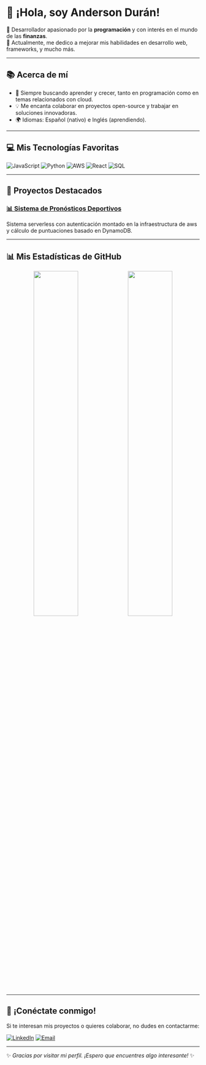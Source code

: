 # 👋 ¡Hola, soy Anderson Durán!

🎯 Desarrollador apasionado por la **programación** y con interés en el mundo de las **finanzas**.  
🌱 Actualmente, me dedico a mejorar mis habilidades en desarrollo web, frameworks, y mucho más.

---

## 📚 Acerca de mí

- 🚀 Siempre buscando aprender y crecer, tanto en programación como en temas relacionados con cloud.
- 💡 Me encanta colaborar en proyectos open-source y trabajar en soluciones innovadoras.
- 🌍 Idiomas: Español (nativo) e Inglés (aprendiendo).

---

## 💻 Mis Tecnologías Favoritas

![JavaScript](https://img.shields.io/badge/-JavaScript-F7DF1E?style=flat-square&logo=javascript&logoColor=black)
![Python](https://img.shields.io/badge/-Python-3776AB?style=flat-square&logo=python&logoColor=white)
![AWS](https://img.shields.io/badge/-AWS-232F3E?style=flat-square&logo=amazon-aws&logoColor=white)
![React](https://img.shields.io/badge/-React-61DAFB?style=flat-square&logo=react&logoColor=black)
![SQL](https://img.shields.io/badge/-SQL-336791?style=flat-square&logo=postgresql&logoColor=white)

---

## 🚀 Proyectos Destacados

### [📊 Sistema de Pronósticos Deportivos](https://github.com/AndersonD93/project_bets_manager)
Sistema serverless con autenticación montado en la infraestructura de aws y cálculo de puntuaciones basado en DynamoDB.


---

## 📊 Mis Estadísticas de GitHub

<p align="center">
  <img width="48%" src="https://github-readme-stats.vercel.app/api?username=AndersonD93&show_icons=true&theme=gruvbox" />
  <img width="48%" src="https://github-readme-stats.vercel.app/api/top-langs/?username=AndersonD93&layout=compact&theme=gruvbox" />
</p>

---

## 🌟 ¡Conéctate conmigo!

Si te interesan mis proyectos o quieres colaborar, no dudes en contactarme:

[![LinkedIn](https://img.shields.io/badge/-LinkedIn-blue?style=flat-square&logo=linkedin&logoColor=white)]([https://www.linkedin.com/in/anderson-johao-duran-sep%C3%BAlveda-b2b957135/](https://www.linkedin.com/in/johaoduran93/))  
[![Email](https://img.shields.io/badge/-johaoduranse@gmail.com-D14836?style=flat-square&logo=gmail&logoColor=white)](mailto:johaoduranse@gmail.com)

---

✨ *Gracias por visitar mi perfil. ¡Espero que encuentres algo interesante!* ✨
